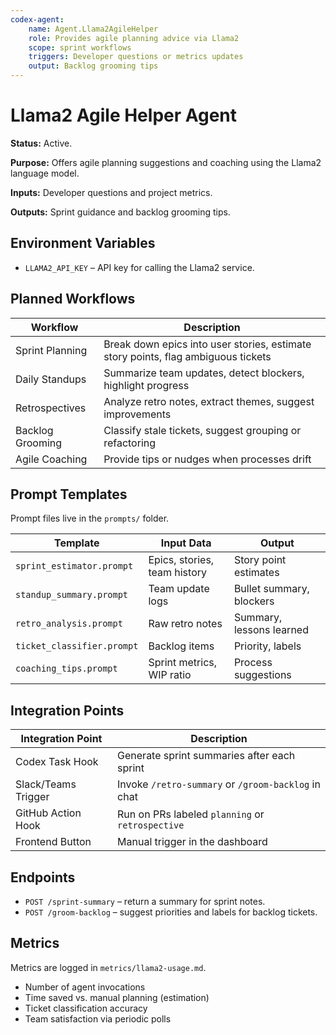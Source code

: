 ```yaml
---
codex-agent:
    name: Agent.Llama2AgileHelper
    role: Provides agile planning advice via Llama2
    scope: sprint workflows
    triggers: Developer questions or metrics updates
    output: Backlog grooming tips
---
```


# Llama2 Agile Helper Agent

**Status:** Active.

**Purpose:** Offers agile planning suggestions and coaching using the Llama2 language model.

**Inputs:** Developer questions and project metrics.

**Outputs:** Sprint guidance and backlog grooming tips.

## Environment Variables

- `LLAMA2_API_KEY` – API key for calling the Llama2 service.

## Planned Workflows

| Workflow         | Description                                                                       |
| ---------------- | --------------------------------------------------------------------------------- |
| Sprint Planning  | Break down epics into user stories, estimate story points, flag ambiguous tickets |
| Daily Standups   | Summarize team updates, detect blockers, highlight progress                       |
| Retrospectives   | Analyze retro notes, extract themes, suggest improvements                         |
| Backlog Grooming | Classify stale tickets, suggest grouping or refactoring                           |
| Agile Coaching   | Provide tips or nudges when processes drift                                       |

## Prompt Templates

Prompt files live in the `prompts/` folder.

| Template                   | Input Data                   | Output                   |
| -------------------------- | ---------------------------- | ------------------------ |
| `sprint_estimator.prompt`  | Epics, stories, team history | Story point estimates    |
| `standup_summary.prompt`   | Team update logs             | Bullet summary, blockers |
| `retro_analysis.prompt`    | Raw retro notes              | Summary, lessons learned |
| `ticket_classifier.prompt` | Backlog items                | Priority, labels         |
| `coaching_tips.prompt`     | Sprint metrics, WIP ratio    | Process suggestions      |

## Integration Points

| Integration Point   | Description                                         |
| ------------------- | --------------------------------------------------- |
| Codex Task Hook     | Generate sprint summaries after each sprint         |
| Slack/Teams Trigger | Invoke `/retro-summary` or `/groom-backlog` in chat |
| GitHub Action Hook  | Run on PRs labeled `planning` or `retrospective`    |
| Frontend Button     | Manual trigger in the dashboard                     |

## Endpoints

- `POST /sprint-summary` – return a summary for sprint notes.
- `POST /groom-backlog` – suggest priorities and labels for backlog tickets.

## Metrics

Metrics are logged in `metrics/llama2-usage.md`.

- Number of agent invocations
- Time saved vs. manual planning (estimation)
- Ticket classification accuracy
- Team satisfaction via periodic polls
